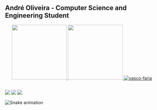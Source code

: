 ## André Oliveira - Computer Science and Engineering Student

<div align="center">
  <a href="https://github.com/andreaoliveira9">
  <img height="180em" src="https://github-readme-stats.vercel.app/api?username=andreaoliveira9&show_icons=true&theme=react&include_all_commits=true&count_private=true"/>
  <img height="180em" src="https://github-readme-stats.vercel.app/api/top-langs/?username=andreaoliveira9&layout=compact&langs_count=7&theme=react"/>
    <img align="center" src="https://github-readme-streak-stats.herokuapp.com/?user=vasco-faria&show_icons=true&count_private=true&hide_border=true&title_color=8B0000&icon_color=8B0000&text_color=c9d1d9&bg_color=0d1117&theme=transparent" alt="vasco-faria" />
</div>
  
  ##
 
<div> 
  <a href="https://www.instagram.com/andre_9_oliveira/" target="_blank"><img src="https://img.shields.io/badge/-Instagram-%23E4405F?style=for-the-badge&logo=instagram&logoColor=white" target="_blank"></a>
  <a href = "mailto:andreaoliveira@ua.pt"><img src="https://img.shields.io/badge/-Gmail-%23333?style=for-the-badge&logo=gmail&logoColor=white" target="_blank"></a>
  <a href="https://www.linkedin.com/in/andré-oliveira-72661627b/" target="_blank"><img src="https://img.shields.io/badge/-LinkedIn-%230077B5?style=for-the-badge&logo=linkedin&logoColor=white" target="_blank"></a> 
 
  ![Snake animation](https://github.com/andreaoliveira9/andreaoliveira9/blob/output/github-snake-dark.svg)
 
</div>

<!--
**andreaoliveira9/andreaoliveira9** is a ✨ _special_ ✨ repository because its `README.md` (this file) appears on your GitHub profile.

Here are some ideas to get you started:

- 🔭 I’m currently working on ...
- 🌱 I’m currently learning ...
- 👯 I’m looking to collaborate on ...
- 🤔 I’m looking for help with ...
- 💬 Ask me about ...
- 📫 How to reach me: ...
- 😄 Pronouns: ...
- ⚡ Fun fact: ...
-->
